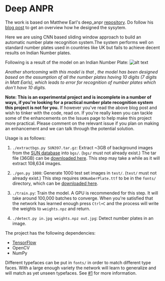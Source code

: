 # Deep ANPR

The work is based on Matthew Earl's deep_anpr [repository](https://github.com/matthewearl/deep-anpr).
Do follow his [blog post](http://matthewearl.github.io/2016/05/06/cnn-anpr/) to get an overview how he designed the sysytem.

Here we are using CNN based sliding window approach to build an automatic number plate recognition system.The system performs well on standard number plates used in countries like UK but fails to achieve decent results on Indian Number plates.

Following is a result of the model on an Indian Number Plate:
![alt text](https://raw.githubusercontent.com/mahavird/my_deep_anpr/master/output/out_4_1.jpg)

*Another shortcoming with this model is that , the model has been designed based on the assumption of all the  number plates having 10 digits (7 digits in Matt Earls), which leads to error for recognition of number plates which don't have 10 digits.*

**Note: This is an experimental project and is incomplete in a number of ways,
if you're looking for a practical number plate recognition system this project
is not for you.** If however you've read the above blog post and wish to tinker
with the code, read on.  If you're really keen you can tackle some of the
enhancements on the Issues page to help make this project more practical.
Please comment on the relevant issue if you plan on making an enhancement and
we can talk through the potential solution.

Usage is as follows:

1. `./extractbgs.py SUN397.tar.gz`: Extract ~3GB of background images from the [SUN database](http://groups.csail.mit.edu/vision/SUN/)
   into `bgs/`. (`bgs/` must not already exist.) The tar file (36GB) can be [downloaded here](http://vision.princeton.edu/projects/2010/SUN/SUN397.tar.gz).
   This step may take a while as it will extract 108,634 images.

2. `./gen.py 1000`: Generate 1000 test set images in `test/`. (`test/` must not
    already exist.) This step requires `UKNumberPlate.ttf` to be in the
    `fonts/` directory, which can be
    [downloaded here](http://www.dafont.com/uk-number-plate.font).

3. `./train.py`: Train the model. A GPU is recommended for this step. It will
   take around 100,000 batches to converge. When you're satisfied that the
   network has learned enough press `Ctrl+C` and the process will write the
   weights to `weights.npz` and return.

4. `./detect.py in.jpg weights.npz out.jpg`: Detect number plates in an image.

The project has the following dependencies:

* [TensorFlow](https://tensorflow.org)
* OpenCV
* NumPy

Different typefaces can be put in `fonts/` in order to match different type
faces.  With a large enough variety the network will learn to generalize and
will match as yet unseen typefaces. See
[#1](https://github.com/matthewearl/deep-anpr/issues/1) for more information.

